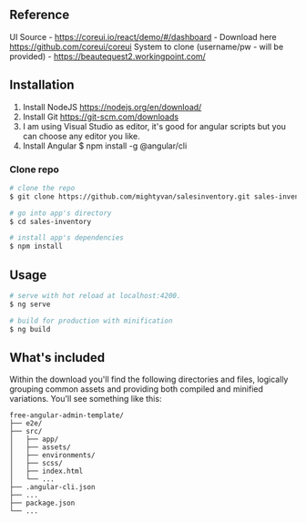 ## Reference
UI Source - https://coreui.io/react/demo/#/dashboard  - Download here https://github.com/coreui/coreui
System to clone (username/pw - will be provided)  - https://beautequest2.workingpoint.com/ 

## Installation
1. Install NodeJS https://nodejs.org/en/download/
2. Install Git https://git-scm.com/downloads
3. I am using Visual Studio as editor, it's good for angular scripts but you can choose any editor you like. 
3. Install Angular
  $ npm install -g @angular/cli

### Clone repo

``` bash
# clone the repo
$ git clone https://github.com/mightyvan/salesinventory.git sales-inventory

# go into app's directory
$ cd sales-inventory

# install app's dependencies
$ npm install
```

## Usage

``` bash
# serve with hot reload at localhost:4200.
$ ng serve

# build for production with minification
$ ng build
```

## What's included

Within the download you'll find the following directories and files, logically grouping common assets and providing both compiled and minified variations. You'll see something like this:

```
free-angular-admin-template/
├── e2e/
├── src/
│   ├── app/
│   ├── assets/
│   ├── environments/
│   ├── scss/
│   ├── index.html
│   └── ...
├── .angular-cli.json
├── ...
├── package.json
└── ...
```

